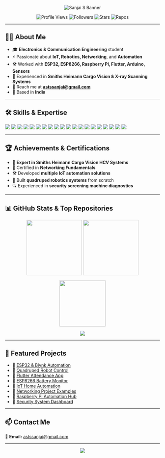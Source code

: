 <!-- Profile Banner -->
<p align="center">
  <img src="https://capsule-render.vercel.app/api?type=waving&color=0:ff6b6b,50:ffd93d,100:4d96ff&height=230&section=header&text=SANJAI%20S&fontSize=55&fontColor=ffffff&animation=twinkling&fontAlignY=38&desc=Electronics%20%7C%20Networking%20%7C%20Automation%20%7C%20IoT&descAlignY=60&descAlign=50" alt="Sanjai S Banner"/>
</p>

<!-- Badges -->
<p align="center">
  <img src="https://komarev.com/ghpvc/?username=sanjais-hue&label=PROFILE%20VIEWS&color=ff6b6b&style=for-the-badge" alt="Profile Views" />
  <img src="https://img.shields.io/github/followers/sanjais-hue?label=FOLLOWERS&style=for-the-badge&color=ffd93d" alt="Followers" />
  <img src="https://img.shields.io/github/stars/sanjais-hue?label=STARS&style=for-the-badge&color=4d96ff" alt="Stars" />
  <img src="https://img.shields.io/github/repos/sanjais-hue?label=REPOSITORIES&style=for-the-badge&color=6bcb77" alt="Repos" />
</p>

---

## 👨‍💻 About Me
- 🎓 **Electronics & Communication Engineering** student  
- ⚡ Passionate about **IoT, Robotics, Networking**, and **Automation**  
- 🛠 Worked with **ESP32, ESP8266, Raspberry Pi, Flutter, Arduino, Sensors**  
- 📡 Experienced in **Smiths Heimann Cargo Vision & X-ray Scanning Systems**  
- 💌 Reach me at **astssanjai@gmail.com**  
- 📍 Based in **India**  

---

## 🛠 Skills & Expertise
<p>
  <img src="https://img.shields.io/badge/Arduino-00979D?style=for-the-badge&logo=Arduino&logoColor=white" />
  <img src="https://img.shields.io/badge/ESP32-E7352C?style=for-the-badge&logo=espressif&logoColor=white" />
  <img src="https://img.shields.io/badge/ESP8266-222222?style=for-the-badge&logo=espressif&logoColor=white" />
  <img src="https://img.shields.io/badge/Raspberry%20Pi-A22846?style=for-the-badge&logo=raspberrypi&logoColor=white" />
  <img src="https://img.shields.io/badge/Flutter-02569B?style=for-the-badge&logo=flutter&logoColor=white" />
  <img src="https://img.shields.io/badge/Python-3776AB?style=for-the-badge&logo=python&logoColor=white" />
  <img src="https://img.shields.io/badge/C%20Programming-00599C?style=for-the-badge&logo=c&logoColor=white" />
  <img src="https://img.shields.io/badge/C++-004482?style=for-the-badge&logo=cplusplus&logoColor=white" />
  <img src="https://img.shields.io/badge/JavaScript-F7DF1E?style=for-the-badge&logo=javascript&logoColor=black" />
  <img src="https://img.shields.io/badge/HTML5-E34F26?style=for-the-badge&logo=html5&logoColor=white" />
  <img src="https://img.shields.io/badge/CSS3-1572B6?style=for-the-badge&logo=css3&logoColor=white" />
  <img src="https://img.shields.io/badge/Networking-0078D7?style=for-the-badge&logo=cisco&logoColor=white" />
  <img src="https://img.shields.io/badge/Wireshark-1679A7?style=for-the-badge&logo=wireshark&logoColor=white" />
  <img src="https://img.shields.io/badge/Robotics-FF5733?style=for-the-badge&logo=robotframework&logoColor=white" />
  <img src="https://img.shields.io/badge/Linux-FCC624?style=for-the-badge&logo=linux&logoColor=black" />
  <img src="https://img.shields.io/badge/Docker-2496ED?style=for-the-badge&logo=docker&logoColor=white" />
  <img src="https://img.shields.io/badge/Git-F05032?style=for-the-badge&logo=git&logoColor=white" />
  <img src="https://img.shields.io/badge/Firebase-FFCA28?style=for-the-badge&logo=firebase&logoColor=black" />
  <img src="https://img.shields.io/badge/MQTT-660066?style=for-the-badge&logo=eclipsemosquitto&logoColor=white" />
  <img src="https://img.shields.io/badge/PLC%20Programming-FFB300?style=for-the-badge&logo=siemens&logoColor=white" />
</p>

---

## 🏆 Achievements & Certifications
- 🥇 **Expert in Smiths Heimann Cargo Vision HCV Systems**  
- 📜 Certified in **Networking Fundamentals**  
- 🛠 Developed **multiple IoT automation solutions**  
- 🤖 Built **quadruped robotics systems** from scratch  
- 🔍 Experienced in **security screening machine diagnostics**  

---

## 📊 GitHub Stats & Top Repositories
<p align="center">
  <img src="https://github-readme-stats.vercel.app/api?username=sanjais-hue&show_icons=true&theme=radical&bg_color=0d1117&hide_border=true&title_color=ffffff&text_color=ffffff" height="180em" />
  <img src="https://github-readme-streak-stats.herokuapp.com/?user=sanjais-hue&theme=radical&background=0d1117&hide_border=true&ring=ff6b6b&fire=ffd93d&currStreakLabel=4d96ff" height="180em" />
</p>

<p align="center">
  <img src="https://github-readme-stats.vercel.app/api/top-langs/?username=sanjais-hue&layout=compact&theme=radical&bg_color=0d1117&hide_border=true&title_color=ffffff&text_color=ffffff" height="150em" />
</p>

<p align="center">
  <img src="https://github-contributor-stats.vercel.app/api?username=sanjais-hue&limit=8&theme=radical&combine_all_yearly_contributions=true" />
</p>

---

## 📌 Featured Projects
- 🔹 [ESP32 & Blynk Automation](https://github.com/sanjais-hue/esp32-blynk-automation)  
- 🔹 [Quadruped Robot Control](https://github.com/sanjais-hue/quadruped-robot)  
- 🔹 [Flutter Attendance App](https://github.com/sanjais-hue/flutter-attendance)  
- 🔹 [ESP8266 Battery Monitor](https://github.com/sanjais-hue/esp8266-battery-monitor)  
- 🔹 [IoT Home Automation](https://github.com/sanjais-hue/iot-home-automation)  
- 🔹 [Networking Project Examples](https://github.com/sanjais-hue/networking-projects)  
- 🔹 [Raspberry Pi Automation Hub](https://github.com/sanjais-hue/rpi-automation-hub)  
- 🔹 [Security System Dashboard](https://github.com/sanjais-hue/security-dashboard)  

---

## 📫 Contact Me
📧 **Email:** astssanjai@gmail.com  

---

<!-- Footer Banner -->
<p align="center">
  <img src="https://capsule-render.vercel.app/api?type=waving&color=0:4d96ff,50:ffd93d,100:ff6b6b&height=150&section=footer"/>
</p>
